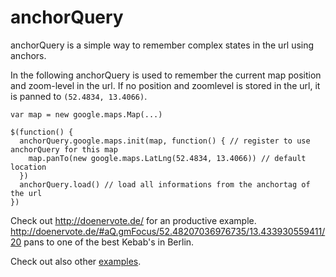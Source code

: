 anchorQuery
===========

anchorQuery is a simple way to remember complex states in the url using anchors.

In the following anchorQuery is used to remember the current map position and zoom-level in the url.
If no position and zoomlevel is stored in the url, it is panned to `(52.4834, 13.4066)`.

```
var map = new google.maps.Map(...)

$(function() {
  anchorQuery.google.maps.init(map, function() { // register to use anchorQuery for this map
    map.panTo(new google.maps.LatLng(52.4834, 13.4066)) // default location
  })
  anchorQuery.load() // load all informations from the anchortag of the url
})
```

Check out http://doenervote.de/ for an productive example. http://doenervote.de/#aQ.gmFocus/52.48207036976735/13.433930559411/20 pans to one of the best Kebab's in Berlin.

Check out also other [examples](example).
